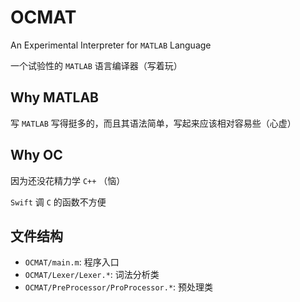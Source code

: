 # OCMAT

An Experimental Interpreter for `MATLAB` Language

一个试验性的 `MATLAB` 语言编译器（写着玩）

## Why MATLAB

写 `MATLAB` 写得挺多的，而且其语法简单，写起来应该相对容易些（心虚）

## Why OC

因为还没花精力学 `C++` （恼）

`Swift` 调 `C` 的函数不方便

## 文件结构

* `OCMAT/main.m`: 程序入口
* `OCMAT/Lexer/Lexer.*`: 词法分析类
* `OCMAT/PreProcessor/ProProcessor.*`: 预处理类
